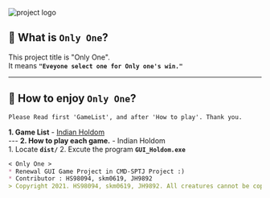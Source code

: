 ![project logo](https://github.com/Team-CMD/SPTJ-GUIGame/blob/main/Resource/wiki_src/Project_Logo.png)
## 🧐 What is **`Only One`**?
This project title is "Only One".  
It means **`"Eveyone select one for Only one's win."`**

--- 
## 🤗 How to enjoy **`Only One`**?
    Please Read first 'GameList', and after 'How to play'. Thank you.
**1. Game List**
    - [Indian Holdom](https://m.blog.naver.com/PostView.naver?isHttpsRedirect=true&blogId=incpa&logNo=220093662839)  
    ---
**2. How to play each game.**
    - Indian Holdom  
        1. Locate **`dist/`**
        2. Excute the program **`GUI_Holdom.exe`**


```md
< Only One >
* Renewal GUI Game Project in CMD-SPTJ Project :)    
* Contributor : HS98094, skm0619, JH9892
> Copyright 2021. HS98094, skm0619, JH9892. All creatures cannot be copied without permission.
```
